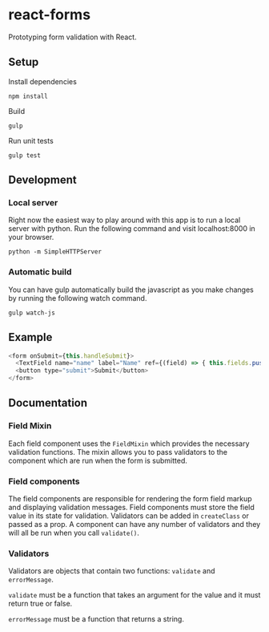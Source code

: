 # react-forms
Prototyping form validation with React.

## Setup
Install dependencies

`npm install`

Build

`gulp`

Run unit tests

`gulp test`

## Development
### Local server

Right now the easiest way to play around with this app is to run a local server with python. Run the following command and visit localhost:8000 in your browser.

`python -m SimpleHTTPServer`

### Automatic build
You can have gulp automatically build the javascript as you make changes by running the following watch command.

`gulp watch-js`

## Example
```js
<form onSubmit={this.handleSubmit}>
  <TextField name="name" label="Name" ref={(field) => { this.fields.push(field); }} validators={[MinLengthValidator(3)]}/>
  <button type="submit">Submit</button>
</form>
```

## Documentation

### Field Mixin
Each field component uses the `FieldMixin` which provides the necessary validation functions. The mixin allows you to pass validators to the component which are run when the form is submitted.

### Field components
The field components are responsible for rendering the form field markup and displaying validation messages. Field components must store the field value in its state for validation. Validators can be added in `createClass` or passed as a prop. A component can have any number of validators and they will all be run when you call `validate()`.

### Validators
Validators are objects that contain two functions: `validate` and `errorMessage`.

`validate` must be a function that takes an argument for the value and it must return true or false.

`errorMessage` must be a function that returns a string.
